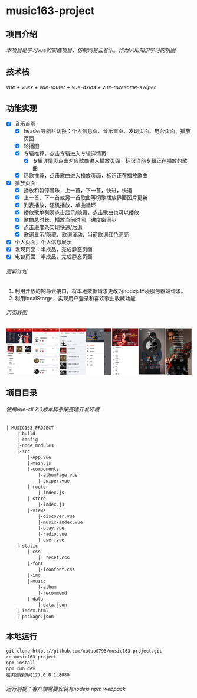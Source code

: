 # music163-project
## 项目介绍
###### 本项目是学习vue的实践项目，仿制网易云音乐。作为VUE知识学习的巩固
## 技术栈
###### vue + vuex + vue-router + vue-axios + vue-awesome-swiper
## 功能实现
- [X] 音乐首页
    - [X] header导航栏切换：个人信息页、音乐首页、发现页面、电台页面、播放页面
    - [x] 轮播图
    - [x] 专辑推荐，点击专辑进入专辑详情页
        - [x] 专辑详情页点击对应歌曲进入播放页面，标识当前专辑正在播放的歌曲
    - [x] 热歌推荐，点击歌曲进入播放页面，标识正在播放歌曲
- [X] 播放页面
    - [x] 播放和暂停音乐，上一首，下一首，快进，快退
    - [x] 上一首、下一首或另一首歌曲等切歌播放界面图片更新
    - [x] 列表播放，随机播放，单曲循环
    - [x] 播放歌单列表点击显示/隐藏，点击歌曲也可以播放
    - [x] 歌曲总时长、播放当前时间，进度条同步
    - [x] 点击进度条实现快速/后退
    - [x] 歌词显示/隐藏、歌词滚动、当前歌词红色高亮
- [X] 个人页面，个人信息展示
- [X] 发现页面：半成品，完成静态页面
- [X] 电台页面：半成品，完成静态页面

###### 更新计划
1. 利用开放的网易云接口，将本地数据请求更改为nodejs环境服务器端请求。
1. 利用localStorge，实现用户登录和喜欢歌曲收藏功能
###### 页面截图
![功能截图](./static/img/music163.png)

## 项目目录
###### 使用vue-cli 2.0版本脚手架搭建开发环境
```
|-MUSIC163-PROJECT
    |-build
    |-config
    |-node_modules
    |-src
        |-App.vue
        |-main.js
        |-components
            |-albumPage.vue
            |-swiper.vue
        |-router
            |-index.js
        |-store
            |-index.js
        |-views
            |-discover.vue
            |-music-index.vue
            |-play.vue
            |-radio.vue
            |-user.vue
    |-static
        |-css
            |- reset.css
        |-font
            |-iconfont.css
        |-img
        |-music
            |-album
            |-recommend
        |-data
            |-data.json
    |-index.html
    |-package.json
```
## 本地运行
```
git clone https://github.com/xutao0793/music163-project.git 
cd music163-project
npm install
npm run dev
在浏览器访问127.0.0.1:8080
```
###### 运行前提：客户端需要安装有nodejs npm webpack
